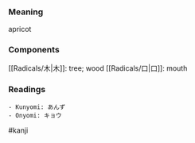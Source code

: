 ### Meaning

apricot

### Components

[[Radicals/木|木]]: tree; wood [[Radicals/口|口]]: mouth

### Readings

```
- Kunyomi: あんず
- Onyomi: キョウ
```

#kanji